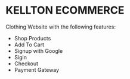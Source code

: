 # KELLTON ECOMMERCE
Clothing Website with the following features:
- Shop Products
- Add To Cart
- Signup with Google
- Sigin
- Checkout
- Payment Gateway
